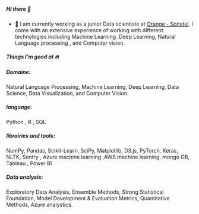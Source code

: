 ##### Hi there 👋  
- 👀 I am currently working as a junior Data scientiste at [Orange - Sonatel](https://sonatel.sn). I come with an extensive experience of working with different technologies        including Machine Learning ,Deep Learning, Natural Language processing , and Computer vision.
##### Things I'm good at 🔥
##### Domaine: 
Natural Language Processing, Machine Learning, Deep Learning, Data Science, Data Visualization, and Computer Vision.
##### language:
Python , R , SQL
##### librairies and tools:
 NumPy, Pandas, Scikit-Learn, SciPy, Matplotlib, D3.js, PyTorch, Keras, NLTK, Sentry , Azure machine learning ,AWS machine learning, mongo DB, Tableau , Power BI
##### Data analysis:
Exploratory Data Analysis, Ensemble Methods, Strong Statistical Foundation, Model Development & Evaluation Metrics, Quantitative Methods, Azure analystics.
